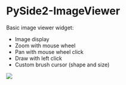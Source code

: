 # PySide2-ImageViewer

Basic image viewer widget:
* Image display
* Zoom with mouse wheel
* Pan with mouse wheel click
* Draw with left click
* Custom brush cursor (shape and size)

![](readme.gif)
